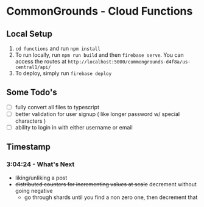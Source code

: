 # CommonGrounds - Cloud Functions

## Local Setup

1. `cd functions` and run `npm install`
2. To run locally, run `npm run build` and then `firebase serve`. You can access the routes at `http://localhost:5000/commongrounds-d4f8a/us-central1/api/`
3. To deploy, simply run `firebase deploy`

## Some Todo's

- [ ] fully convert all files to typescript
- [ ] better validation for user signup ( like longer password w/ special characters )
- [ ] ability to login in with either username or email

## Timestamp

### 3:04:24 - What's Next

- liking/unliking a post
- ~~distributed counters for incrementing values at scale~~ decrement without going negative
  - go through shards until you find a non zero one, then decrement that

